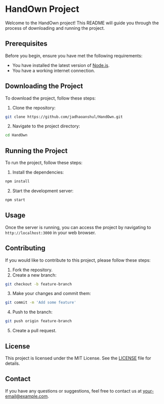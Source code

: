 # HandOwn Project

Welcome to the HandOwn project! This README will guide you through the process of downloading and running the project.

## Prerequisites

Before you begin, ensure you have met the following requirements:
- You have installed the latest version of [Node.js](https://nodejs.org/).
- You have a working internet connection.

## Downloading the Project

To download the project, follow these steps:

1. Clone the repository:
  ```sh
  git clone https://github.com/jadhaoanshul/HandOwn.git
  ```
2. Navigate to the project directory:
  ```sh
  cd HandOwn
  ```

## Running the Project

To run the project, follow these steps:

1. Install the dependencies:
  ```sh
  npm install
  ```
2. Start the development server:
  ```sh
  npm start
  ```

## Usage

Once the server is running, you can access the project by navigating to `http://localhost:3000` in your web browser.

## Contributing

If you would like to contribute to this project, please follow these steps:

1. Fork the repository.
2. Create a new branch:
  ```sh
  git checkout -b feature-branch
  ```
3. Make your changes and commit them:
  ```sh
  git commit -m 'Add some feature'
  ```
4. Push to the branch:
  ```sh
  git push origin feature-branch
  ```
5. Create a pull request.

## License

This project is licensed under the MIT License. See the [LICENSE](LICENSE) file for details.

## Contact

If you have any questions or suggestions, feel free to contact us at [your-email@example.com](mailto:anshul.jadhao21.com).
